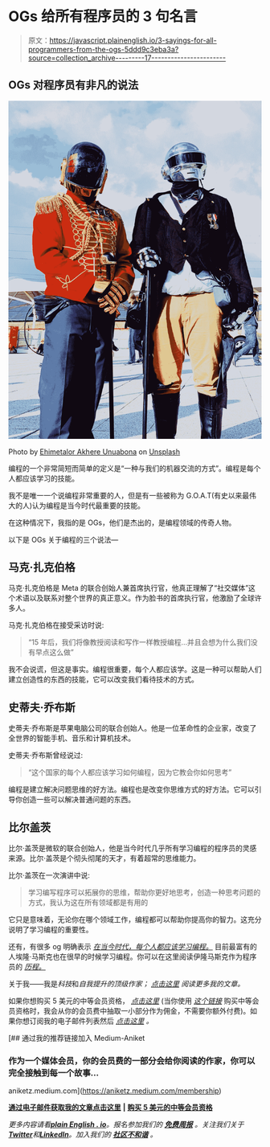 # OGs 给所有程序员的 3 句名言

> 原文：<https://javascript.plainenglish.io/3-sayings-for-all-programmers-from-the-ogs-5ddd9c3eba3a?source=collection_archive---------17----------------------->

## OGs 对程序员有非凡的说法

![](img/fed625f534078b4da0c33620009663fd.png)

Photo by [Ehimetalor Akhere Unuabona](https://unsplash.com/@theeastlondonphotographer?utm_source=medium&utm_medium=referral) on [Unsplash](https://unsplash.com?utm_source=medium&utm_medium=referral)

编程的一个非常简短而简单的定义是“一种与我们的机器交流的方式”。编程是每个人都应该学习的技能。

我不是唯一一个说编程非常重要的人，但是有一些被称为 G.O.A.T(有史以来最伟大的人)认为编程是当今时代最重要的技能。

在这种情况下，我指的是 OGs，他们是杰出的，是编程领域的传奇人物。

以下是 OGs 关于编程的三个说法—

## 马克·扎克伯格

马克·扎克伯格是 Meta 的联合创始人兼首席执行官，他真正理解了“社交媒体”这个术语以及联系对整个世界的真正意义。作为脸书的首席执行官，他激励了全球许多人。

马克·扎克伯格在接受采访时说:

> “15 年后，我们将像教授阅读和写作一样教授编程…并且会想为什么我们没有早点这么做”

我不会说谎，但这是事实。编程很重要，每个人都应该学。这是一种可以帮助人们建立创造性的东西的技能，它可以改变我们看待技术的方式。

## 史蒂夫·乔布斯

史蒂夫·乔布斯是苹果电脑公司的联合创始人。他是一位革命性的企业家，改变了全世界的智能手机、音乐和计算机技术。

史蒂夫·乔布斯曾经说过:

> “这个国家的每个人都应该学习如何编程，因为它教会你如何思考”

编程是建立解决问题思维的好方法。编程也是改变你思维方式的好方法。它可以引导你创造一些可以解决普通问题的东西。

## 比尔盖茨

比尔·盖茨是微软的联合创始人，他是当今时代几乎所有学习编程的程序员的灵感来源。比尔·盖茨是个彻头彻尾的天才，有着超常的思维能力。

比尔·盖茨在一次演讲中说:

> 学习编写程序可以拓展你的思维，帮助你更好地思考，创造一种思考问题的方式，我认为这在所有领域都是有用的

它只是意味着，无论你在哪个领域工作，编程都可以帮助你提高你的智力。这充分说明了学习编程的重要性。

还有，有很多 og 明确表示 [*在当今时代，每个人都应该学习编程。*](/everyone-should-learn-programming-in-the-same-way-as-reading-and-writing-89fb8ed77eb1) 目前最富有的人埃隆·马斯克也在很早的时候学习编程。你可以在这里阅读伊隆马斯克作为程序员的 [*历程。*](/how-elon-musk-learned-programming-16fd6fc1e695)

关于我——我是*科技*和*自我提升的顶级作家；* [*点击这里*](https://aniketz.medium.com/) *阅读更多我的文章。*

如果你想购买 5 美元的中等会员资格， [*点击这里*](https://aniketz.medium.com/membership) (当你使用 [*这个链接*](https://aniketz.medium.com/membership) 购买中等会员资格时，我会从你的会员费中抽取一小部分作为佣金，不需要你额外付费)。如果你想订阅我的电子邮件列表然后 [*点击这里*](https://aniketz.medium.com/subscribe) *。*

[](https://aniketz.medium.com/membership) [## 通过我的推荐链接加入 Medium-Aniket

### 作为一个媒体会员，你的会员费的一部分会给你阅读的作家，你可以完全接触到每一个故事…

aniketz.medium.com](https://aniketz.medium.com/membership) 

[**通过电子邮件获取我的文章点击这里**](https://aniketz.medium.com/subscribe) **|** [**购买 5 美元的中等会员资格**](https://aniketz.medium.com/membership)

*更多内容请看*[***plain English . io***](https://plainenglish.io/)*。报名参加我们的* [***免费周报***](http://newsletter.plainenglish.io/) *。关注我们关于*[***Twitter***](https://twitter.com/inPlainEngHQ)*和*[***LinkedIn***](https://www.linkedin.com/company/inplainenglish/)*。加入我们的* [***社区不和谐***](https://discord.gg/GtDtUAvyhW) *。*